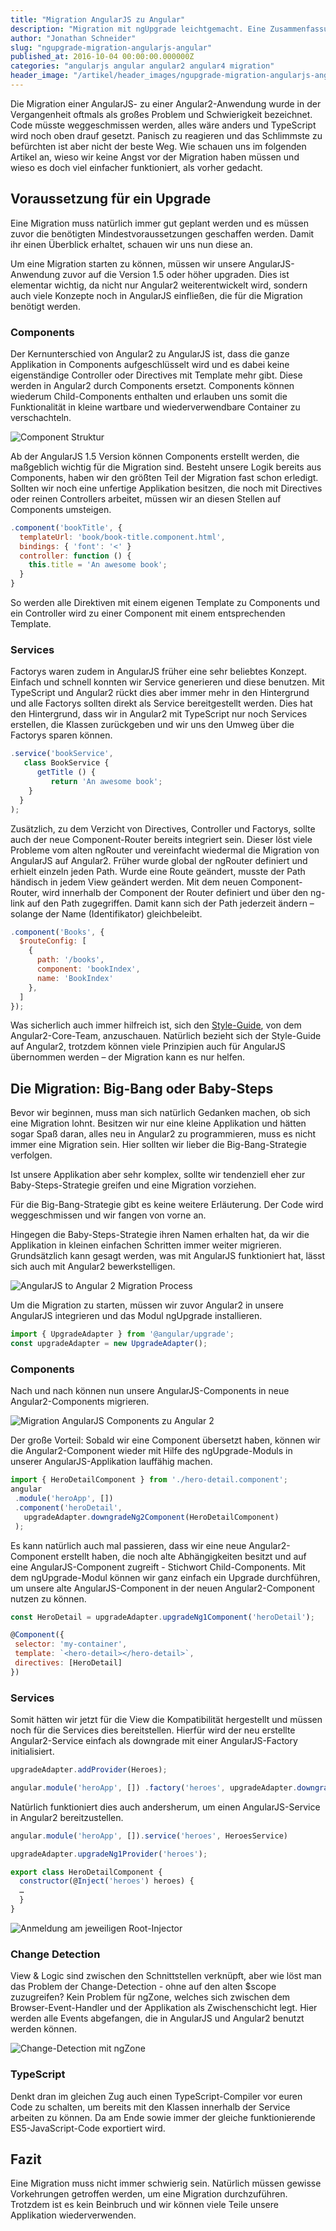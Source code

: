 ```yaml
---
title: "Migration AngularJS zu Angular"
description: "Migration mit ngUpgrade leichtgemacht. Eine Zusammenfassung über alle wichtigen Schritte, wie ihr eure AngularJS App zu einer Angular2 App migrieren könnt."
author: "Jonathan Schneider"
slug: "ngupgrade-migration-angularjs-angular"
published_at: 2016-10-04 00:00:00.000000Z
categories: "angularjs angular angular2 angular4 migration"
header_image: "/artikel/header_images/ngupgrade-migration-angularjs-angular2.jpg"
---
```


Die Migration einer AngularJS- zu einer Angular2-Anwendung wurde in der Vergangenheit oftmals als großes Problem und Schwierigkeit bezeichnet. Code müsste weggeschmissen werden, alles wäre anders und TypeScript wird noch oben drauf gesetzt. Panisch zu reagieren und das Schlimmste zu befürchten ist aber nicht der beste Weg. Wie schauen uns im folgenden Artikel an, wieso wir keine Angst vor der Migration haben müssen und wieso es doch viel einfacher funktioniert, als vorher gedacht.

## Voraussetzung für ein Upgrade

Eine Migration muss natürlich immer gut geplant werden und es müssen zuvor die benötigten Mindestvoraussetzungen geschaffen werden. Damit ihr einen Überblick erhaltet, schauen wir uns nun diese an.

Um eine Migration starten zu können, müssen wir unsere AngularJS-Anwendung zuvor auf die Version 1.5 oder höher upgraden. Dies ist elementar wichtig, da nicht nur Angular2 weiterentwickelt wird, sondern auch viele Konzepte noch in AngularJS einfließen, die für die Migration benötigt werden.

### Components
Der Kernunterschied von Angular2 zu AngularJS ist, dass die ganze Applikation in Components aufgeschlüsselt wird und es dabei keine eigenständige Controller oder Directives mit Template mehr gibt. Diese werden in Angular2 durch Components ersetzt. Components können wiederum Child-Components enthalten und erlauben uns somit die Funktionalität in kleine wartbare und wiederverwendbare Container zu verschachteln.

![Component Struktur](medium_Screen-Shot-2016-09-11-at-15.42.31.png?v=63640820603)

Ab der AngularJS 1.5 Version können Components  erstellt werden, die maßgeblich wichtig für die Migration sind. Besteht unsere Logik bereits aus Components, haben wir den größten Teil der Migration fast schon erledigt. Sollten wir noch eine unfertige Applikation besitzen, die noch mit Directives oder reinen Controllers arbeitet, müssen wir an diesen Stellen auf Components umsteigen.

```javascript
.component('bookTitle', {
  templateUrl: 'book/book-title.component.html',
  bindings: { 'font': '<' }
  controller: function () {
    this.title = 'An awesome book';
  }
}
```

So werden alle Direktiven mit einem eigenen Template zu Components und ein Controller wird zu einer Component mit einem entsprechenden Template.

### Services
Factorys waren zudem in AngularJS früher eine sehr beliebtes Konzept. Einfach und schnell konnten wir Service generieren und diese benutzen. Mit TypeScript und Angular2 rückt dies aber immer mehr in den Hintergrund und alle Factorys sollten direkt als Service bereitgestellt werden. Dies hat den Hintergrund, dass wir in Angular2 mit TypeScript nur noch Services erstellen, die Klassen zurückgeben und wir uns den Umweg über die Factorys sparen können.

```typescript
.service('bookService',
   class BookService {
      getTitle () {
         return 'An awesome book';
    }
  }
);
```

Zusätzlich, zu dem Verzicht von Directives, Controller und Factorys, sollte auch der neue Component-Router bereits integriert sein. Dieser löst viele Probleme vom alten ngRouter und vereinfacht wiedermal die Migration von AngularJS auf Angular2. Früher wurde global der ngRouter definiert und erhielt  einzeln jeden Path. Wurde eine Route geändert, musste der Path händisch in jedem View geändert werden. Mit dem neuen Component-Router, wird innerhalb der Component der Router definiert und über den ng-link auf den Path zugegriffen. Damit kann sich der Path jederzeit ändern – solange der Name (Identifikator) gleichbeleibt.

```javascript
.component('Books', {
  $routeConfig: [
    {
      path: '/books',
      component: 'bookIndex',
      name: 'BookIndex'
    },
  ]
});
```

Was sicherlich auch immer hilfreich ist, sich den [Style-Guide](https://angular.io/), von dem Angular2-Core-Team, anzuschauen. Natürlich bezieht sich der Style-Guide auf Angular2, trotzdem können viele Prinzipien auch für AngularJS übernommen werden – der Migration kann es nur helfen.

## Die Migration: Big-Bang oder Baby-Steps

Bevor wir beginnen, muss man sich natürlich Gedanken machen, ob sich eine Migration lohnt. Besitzen wir nur eine kleine Applikation und hätten sogar Spaß daran, alles neu in Angular2 zu programmieren, muss es nicht immer eine Migration sein. Hier sollten wir lieber die Big-Bang-Strategie verfolgen.

Ist unsere Applikation aber sehr komplex, sollte wir tendenziell eher zur Baby-Steps-Strategie greifen und eine Migration vorziehen.

Für die Big-Bang-Strategie gibt es keine weitere Erläuterung. Der Code wird weggeschmissen und wir fangen von vorne an.

Hingegen die Baby-Steps-Strategie ihren Namen erhalten hat, da wir die Applikation in kleinen einfachen Schritten immer weiter migrieren. Grundsätzlich kann gesagt werden, was mit AngularJS funktioniert hat, lässt sich auch mit Angular2 bewerkstelligen.

![AngularJS to Angular 2 Migration Process](medium_Screen-Shot-2016-09-11-at-15.36.50.png?v=63640820242)

Um die Migration zu starten, müssen wir zuvor Angular2 in unsere AngularJS integrieren und das Modul ngUpgrade installieren.

```javascript
import { UpgradeAdapter } from '@angular/upgrade';
const upgradeAdapter = new UpgradeAdapter();
```

### Components
Nach und nach können nun unsere AngularJS-Components in neue Angular2-Components migrieren.

![Migration AngularJS Components zu Angular 2](medium_Screen-Shot-2016-09-11-at-15.47.44.png?v=63640820915)

Der große Vorteil: Sobald wir eine Component übersetzt haben, können wir die Angular2-Component wieder mit Hilfe des ngUpgrade-Moduls in unserer AngularJS-Applikation lauffähig machen.

```javascript
import { HeroDetailComponent } from './hero-detail.component';
angular
 .module('heroApp', [])
 .component('heroDetail',
   upgradeAdapter.downgradeNg2Component(HeroDetailComponent)
 );
```

Es kann natürlich auch mal passieren, dass wir eine neue Angular2-Component erstellt haben, die noch alte Abhängigkeiten besitzt und auf eine AngularJS-Component zugreift - Stichwort Child-Components. Mit dem ngUpgrade-Modul können wir ganz einfach ein Upgrade durchführen, um unsere alte AngularJS-Component in der neuen Angular2-Component nutzen zu können.

```javascript
const HeroDetail = upgradeAdapter.upgradeNg1Component('heroDetail');

@Component({
 selector: 'my-container',
 template: `<hero-detail></hero-detail>`,
 directives: [HeroDetail]
})
```

### Services
Somit hätten wir jetzt für die View die Kompatibilität hergestellt und müssen noch für die Services dies bereitstellen.
Hierfür wird der neu erstellte Angular2-Service einfach als downgrade mit einer AngularJS-Factory initialisiert.

```javascript
upgradeAdapter.addProvider(Heroes);

angular.module('heroApp', []) .factory('heroes', upgradeAdapter.downgradeNg2Provider(Heroes))
```

Natürlich funktioniert dies auch andersherum, um einen AngularJS-Service in Angular2 bereitzustellen.

```javascript
angular.module('heroApp', []).service('heroes', HeroesService)

upgradeAdapter.upgradeNg1Provider('heroes');

export class HeroDetailComponent {
  constructor(@Inject('heroes') heroes) {
  …
  }
}
```

![Anmeldung am jeweiligen Root-Injector](medium_Screen-Shot-2016-09-11-at-15.49.44.png?v=63640821011)

### Change Detection

View & Logic sind zwischen den Schnittstellen verknüpft, aber wie löst man das Problem der Change-Detection - ohne auf den alten $scope zuzugreifen? Kein Problem für ngZone, welches sich zwischen dem Browser-Event-Handler und der Applikation als Zwischenschicht legt. Hier werden alle Events abgefangen, die in  AngularJS und Angular2 benutzt werden können.

![Change-Detection mit ngZone](medium_Screen-Shot-2016-09-11-at-15.53.02.png?v=63640821222)


### TypeScript

Denkt dran im gleichen Zug auch einen TypeScript-Compiler vor euren Code zu schalten, um bereits mit den Klassen innerhalb der Service arbeiten zu können. Da am Ende sowie immer der gleiche funktionierende ES5-JavaScript-Code exportiert wird.

## Fazit

Eine Migration muss nicht immer schwierig sein. Natürlich müssen gewisse Vorkehrungen getroffen werden, um eine Migration durchzuführen. Trotzdem ist es kein Beinbruch und wir können viele Teile unsere Applikation wiederverwenden.
